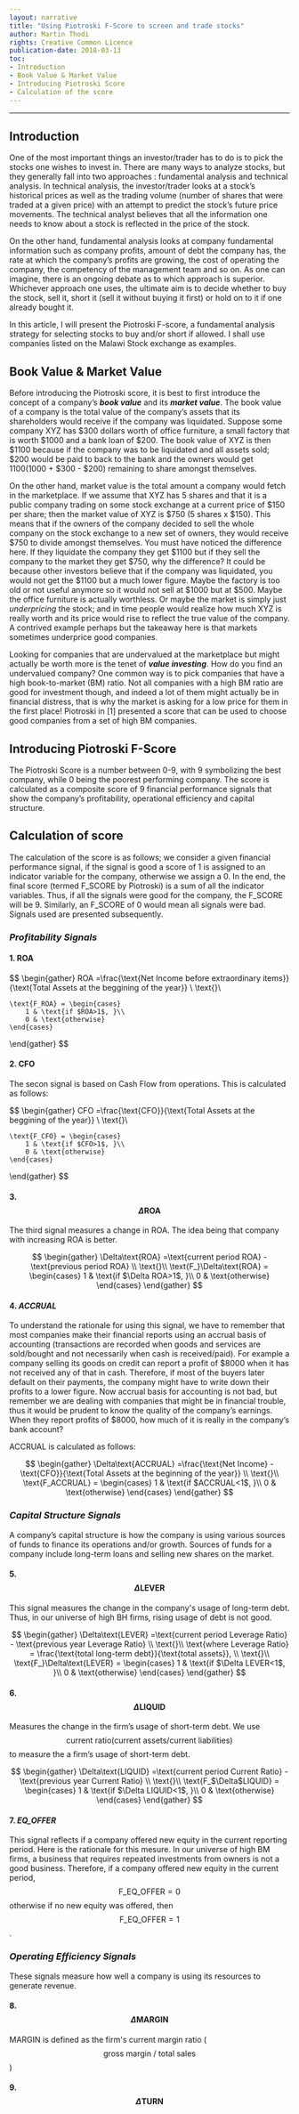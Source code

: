 ```yaml
---
layout: narrative
title: "Using Piotroski F-Score to screen and trade stocks"
author: Martin Thodi
rights: Creative Common Licence
publication-date: 2018-03-13
toc:
- Introduction
- Book Value & Market Value
- Introducing Piotroski Score
- Calculation of the score
---
```


---

## Introduction
One of the most important things an investor/trader has to do is to pick the stocks one wishes to invest in. There are many ways to analyze stocks, but they generally fall into two approaches : fundamental analysis and technical analysis. In technical analysis, the investor/trader looks at a stock’s historical prices as well as the trading volume (number of shares that were traded at a given price) with an attempt to predict the stock’s future price movements. The technical analyst believes that all the information one needs to know about a stock is reflected in the price of the stock. 

On the other hand, fundamental analysis looks at company fundamental information such as company profits, amount of debt the company has, the rate at which the company’s profits are growing, the cost of operating the company, the competency of the management team and so on. As one can imagine, there is an ongoing debate as to which approach is superior. Whichever approach one uses, the ultimate aim is to decide whether to buy the stock, sell it, short it (sell it without buying it first) or hold on to it if one already bought it. 

In this article, I will present the Piotroski F-score, a fundamental analysis strategy for selecting stocks to buy and/or short if allowed. I shall use companies listed on the Malawi Stock exchange as examples.

## Book Value & Market Value

Before introducing the Piotroski score, it is best to first introduce the concept of a company’s ***book value*** and its  ***market value***.  The book value of a company is the total value of the company’s assets that its shareholders would receive if the company was liquidated. Suppose some company XYZ has $300 dollars worth of office furniture, a small factory that is worth $1000 and a bank loan of $200. The book value of XYZ is then $1100 because if the company was to be liquidated and all assets sold; $200 would be paid to back to the bank and the owners would get $1100 ($1000 + $300 - $200) remaining to share amongst themselves. 

On the other hand, market value is the total amount a company would fetch in the marketplace. If we assume that XYZ has 5 shares and that it is a public company trading on some stock exchange at a current price of $150 per share; then the market value of XYZ is $750 (5 shares x $150). This means that if the owners of the company decided to sell the whole company on the stock exchange to a new set of owners, they would receive $750 to divide amongst themselves. You must have noticed the difference here. If they liquidate the company they get $1100 but if they sell the company to the market they get $750, why the difference? It could be because other investors believe that if the company was liquidated, you would not get the $1100 but a much lower figure. Maybe the factory is too old or not useful anymore so it would not sell at $1000 but at $500. Maybe the office furniture is actually worthless. Or maybe the market is simply just *underpricing* the stock; and in time people would realize how much XYZ is really worth and its price would rise to reflect the true value of the company. A contrived example perhaps but the takeaway here is that markets sometimes underprice good companies.  

Looking for companies that are undervalued at the marketplace but might actually be worth more is the tenet of ***value investing***.  How do you find an undervalued company? One common way is to pick companies that have a high book-to-market (BM) ratio. Not all companies with a high BM ratio are good for investment though, and indeed a lot of them might actually be in financial distress, that is why the market is asking for a low price for them in the first place! Piotroski in [1] presented a score that can be used to choose good companies from a set of high BM companies. 

## Introducing Piotroski F-Score
The Piotroski Score is a number between 0-9, with 9  symbolizing the best company, while 0 being the poorest performing company. The score is calculated as a composite score of 9 financial performance signals that show the company’s profitability, operational efficiency and capital structure. 

## Calculation of score
The calculation of the score is as follows; we consider a given financial performance signal, if the signal is good a score of 1 is assigned to an indicator variable for the company, otherwise we assign a 0. In the end, the final score (termed F_SCORE by Piotroski) is a sum of all the indicator variables. Thus, if all the signals were good for the company, the F_SCORE will be 9. Similarly, an F_SCORE of 0 would mean all signals were bad. Signals used are presented subsequently.

### *Profitability Signals*
#### 1. ROA

$$ 
\begin{gather}
    ROA =\frac{\text{Net Income before extraordinary items}}{\text{Total Assets at the beggining of the year}} \\
    \text{}\\

    \text{F_ROA} = \begin{cases}
        1 & \text{if $ROA>1$, }\\
        0 & \text{otherwise}
    \end{cases}
\end{gather}
$$

#### 2. CFO
The secon signal is based on Cash Flow from operations. This is calculated as follows:

$$ 
\begin{gather}
    CFO =\frac{\text{CFO}}{\text{Total Assets at the beggining of the year}} \\
    \text{}\\

    \text{F_CFO} = \begin{cases}
        1 & \text{if $CFO>1$, }\\
        0 & \text{otherwise}
    \end{cases}
\end{gather}
$$

#### 3. $$ \Delta\text{ROA} $$
The third signal measures a change in ROA. The idea being that company with increasing ROA is better.

$$ 
\begin{gather}
    \Delta\text{ROA} =\text{current period ROA} - \text{previous period ROA} \\
    \text{}\\
    \text{F_}\Delta\text{ROA} = \begin{cases}
        1 & \text{if $\Delta ROA>1$, }\\
        0 & \text{otherwise}
    \end{cases}
\end{gather}
$$

#### 4. *ACCRUAL*
To understand the rationale for using this signal, we have to remember that most companies make their financial reports using an accrual basis of accounting (transactions are recorded when goods and services are sold/bought and not necessarily when cash is received/paid). For example a company selling its goods on credit can report a profit of  $8000 when it has not received any of that in cash. Therefore, if most of the buyers later default on their payments, the company might have to write down their profits to a lower figure. Now accrual basis for accounting is not bad, but remember we are dealing with companies that might be in financial trouble, thus it would be prudent to know the quality of the company’s earnings. When they report profits of $8000, how much of it is really in the company’s bank account? 

ACCRUAL is calculated as follows:

$$ 
\begin{gather}
    \Delta\text{ACCRUAL} =\frac{\text{Net Income} - \text{CFO}}{\text{Total Assets at the beginning of the year}} \\
    \text{}\\
    \text{F_ACCRUAL} = \begin{cases}
        1 & \text{if $ACCRUAL<1$, }\\
        0 & \text{otherwise}
    \end{cases}
\end{gather}
$$

### *Capital Structure Signals*
A company’s capital structure is how the company is using various sources of funds to finance its operations and/or growth. Sources
of funds for a company include long-term loans and selling new shares on the market.

#### 5. $$ \Delta\text{LEVER} $$

This signal measures the change in the company's usage of long-term debt. Thus, in our universe of high BH firms, rising 
usage of debt is not good.

$$
\begin{gather}
    \Delta\text{LEVER} =\text{current period Leverage Ratio} - \text{previous year Leverage Ratio} \\
    \text{}\\
    \text{where Leverage Ratio} = \frac{\text{total long-term debt}}{\text{total assets}},  \\ 
    \text{}\\
    \text{F_}\Delta\text{LEVER} = \begin{cases}
        1 & \text{if $\Delta LEVER<1$, }\\
        0 & \text{otherwise}
    \end{cases}
\end{gather}
$$

#### 6. $$ \Delta\text{LIQUID} $$
Measures the change in the firm’s usage of short-term debt. 
We use $$ \text{current ratio} ( \text{current assets} / \text{current liabilities} ) $$ to measure the a firm’s usage of short-term debt. 

$$
\begin{gather}
    \Delta\text{LIQUID} =\text{current period Current Ratio} - \text{previous year Current Ratio} \\
    \text{}\\
    \text{F_$\Delta$LIQUID} = \begin{cases}
        1 & \text{if $\Delta LIQUID<1$, }\\
        0 & \text{otherwise}
    \end{cases}
\end{gather}
$$

#### 7. *EQ_OFFER*
This signal reflects if a company offered new equity in the current reporting period. Here is the rationale for this mesure. 
In our universe of high BM firms, a business that requires repeated investments from owners is not a good business.
Therefore, if a company offered new equity in the current period, $$ \text{F_EQ_OFFER} = 0 $$ otherwise if no new equity was offered,
then $$ \text{F_EQ_OFFER} = 1 $$.


### *Operating Efficiency Signals*
These signals measure how well a company is using its resources to generate revenue.

#### 8. $$ \Delta\text{MARGIN} $$
MARGIN is defined as the firm's current margin ratio ($$ \text{gross margin / total sales} $$)


#### 9. $$ \Delta\text{TURN} $$


